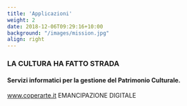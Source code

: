 ```yaml
---
title: 'Applicazioni'
weight: 2
date: 2018-12-06T09:29:16+10:00
background: "/images/mission.jpg"
align: right
---
```


### LA CULTURA HA FATTO STRADA

#### Servizi informatici per la gestione del Patrimonio Culturale.


www.coperarte.it EMANCIPAZIONE DIGITALE
